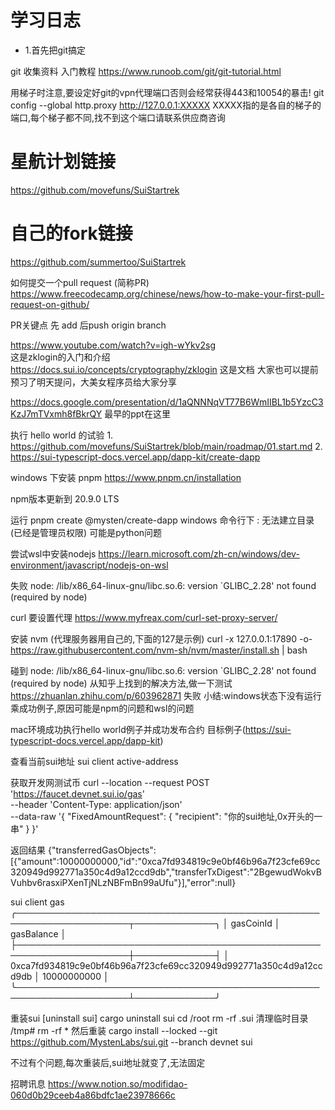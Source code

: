 # 学习日志

* 1.首先把git搞定

git 收集资料
入门教程 
https://www.runoob.com/git/git-tutorial.html

用梯子时注意,要设定好git的vpn代理端口否则会经常获得443和10054的暴击!
git config --global http.proxy http://127.0.0.1:XXXXX 
XXXXX指的是各自的梯子的端口,每个梯子都不同,找不到这个端口请联系供应商咨询

# 星航计划链接
https://github.com/movefuns/SuiStartrek

# 自己的fork链接
https://github.com/summertoo/SuiStartrek

如何提交一个pull request (简称PR)
https://www.freecodecamp.org/chinese/news/how-to-make-your-first-pull-request-on-github/

PR关键点 先 add 后push origin branch

https://www.youtube.com/watch?v=igh-wYkv2sg  
这是zklogin的入门和介绍    
https://docs.sui.io/concepts/cryptography/zklogin 
这是文档 大家也可以提前预习了明天提问，大美女程序员给大家分享

https://docs.google.com/presentation/d/1aQNNNqVT77B6WmIIBL1b5YzcC3KzJ7mTVxmh8fBkrQY
最早的ppt在这里

执行 hello world 的试验 
1.
https://github.com/movefuns/SuiStartrek/blob/main/roadmap/01.start.md
2.
https://sui-typescript-docs.vercel.app/dapp-kit/create-dapp

windows 下安装 pnpm
https://www.pnpm.cn/installation

npm版本更新到 20.9.0 LTS

运行 pnpm create @mysten/create-dapp
windows 命令行下 : 无法建立目录 (已经是管理员权限)
可能是python问题

尝试wsl中安装nodejs
https://learn.microsoft.com/zh-cn/windows/dev-environment/javascript/nodejs-on-wsl

失败
node: /lib/x86_64-linux-gnu/libc.so.6: version `GLIBC_2.28' not found (required by node)

curl 要设置代理 
https://www.myfreax.com/curl-set-proxy-server/

安装 nvm (代理服务器用自己的,下面的127是示例)
curl -x 127.0.0.1:17890 -o- https://raw.githubusercontent.com/nvm-sh/nvm/master/install.sh | bash

碰到 node: /lib/x86_64-linux-gnu/libc.so.6: version `GLIBC_2.28' not found (required by node)
从知乎上找到的解决方法,做一下测试
https://zhuanlan.zhihu.com/p/603962871
失败
小结:windows状态下没有运行乘成功例子,原因可能是npm的问题和wsl的问题

mac环境成功执行hello world例子并成功发布合约
目标例子(https://sui-typescript-docs.vercel.app/dapp-kit)

查看当前sui地址
sui client active-address

获取开发网测试币
curl --location --request POST 'https://faucet.devnet.sui.io/gas' \
--header 'Content-Type: application/json' \
--data-raw '{
    "FixedAmountRequest": {
        "recipient": "你的sui地址,0x开头的一串"
    }
}'

返回结果
{"transferredGasObjects":[{"amount":10000000000,"id":"0xca7fd934819c9e0bf46b96a7f23cfe69cc320949d992771a350c4d9a12ccd9db","transferTxDigest":"2BgewudWokvBVuhbv6rasxiPXenTjNLzNBFmBn99aUfu"}],"error":null}

sui client gas
╭────────────────────────────────────────────────────────────────────┬─────────────╮
│ gasCoinId                                                          │ gasBalance  │
├────────────────────────────────────────────────────────────────────┼─────────────┤
│ 0xca7fd934819c9e0bf46b96a7f23cfe69cc320949d992771a350c4d9a12ccd9db │ 10000000000 │
╰────────────────────────────────────────────────────────────────────┴─────────────╯

重装sui
[uninstall sui]
cargo uninstall sui
cd /root
rm -rf .sui
清理临时目录
/tmp# rm -rf *
然后重装
cargo install --locked --git https://github.com/MystenLabs/sui.git --branch devnet sui

不过有个问题,每次重装后,sui地址就变了,无法固定

招聘讯息
https://www.notion.so/modifidao-060d0b29ceeb4a86bdfc1ae23978666c
